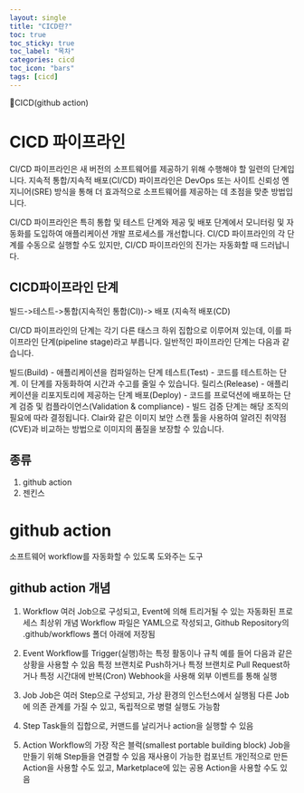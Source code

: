 ```yaml
---
layout: single
title: "CICD란?"
toc: true
toc_sticky: true
toc_label: "목차"
categories: cicd
toc_icon: "bars"
tags: [cicd]
---
```


📘CICD(github action)

# CICD 파이프라인

CI/CD 파이프라인은 새 버전의 소프트웨어를 제공하기 위해 수행해야 할 일련의 단계입니다. 지속적 통합/지속적 배포(CI/CD) 파이프라인은 DevOps 또는 사이트 신뢰성 엔지니어(SRE) 방식을 통해 더 효과적으로 소프트웨어를 제공하는 데 초점을 맞춘 방법입니다.

CI/CD 파이프라인은 특히 통합 및 테스트 단계와 제공 및 배포 단계에서 모니터링 및 자동화를 도입하여 애플리케이션 개발 프로세스를 개선합니다. CI/CD 파이프라인의 각 단계를 수동으로 실행할 수도 있지만, CI/CD 파이프라인의 진가는 자동화할 때 드러납니다.


## CICD파이프라인 단계
빌드->테스트->통합(지속적인 통합(CI))-> 배포 (지속적 배포(CD)

CI/CD 파이프라인의 단계는 각기 다른 태스크 하위 집합으로 이루어져 있는데, 이를 파이프라인 단계(pipeline stage)라고 부릅니다. 일반적인 파이프라인 단계는 다음과 같습니다.

빌드(Build) - 애플리케이션을 컴파일하는 단계
테스트(Test) - 코드를 테스트하는 단계. 이 단계를 자동화하여 시간과 수고를 줄일 수 있습니다.
릴리스(Release) - 애플리케이션을 리포지토리에 제공하는 단계
배포(Deploy) - 코드를 프로덕션에 배포하는 단계
검증 및 컴플라이언스(Validation & compliance) - 빌드 검증 단계는 해당 조직의 필요에 따라 결정됩니다. Clair와 같은 이미지 보안 스캔 툴을 사용하여 알려진 취약점(CVE)과 비교하는 방법으로 이미지의 품질을 보장할 수 있습니다.

## 종류 
1. github action
2. 젠킨스

# github action

소프트웨어 workflow를 자동화할 수 있도록 도와주는 도구

## github action 개념
1. Workflow
여러 Job으로 구성되고, Event에 의해 트리거될 수 있는 자동화된 프로세스
최상위 개념
Workflow 파일은 YAML으로 작성되고, Github Repository의 .github/workflows 폴더 아래에 저장됨

2. Event
Workflow를 Trigger(실행)하는 특정 활동이나 규칙
예를 들어 다음과 같은 상황을 사용할 수 있음
특정 브랜치로 Push하거나
특정 브랜치로 Pull Request하거나
특정 시간대에 반복(Cron)
Webhook을 사용해 외부 이벤트를 통해 실행

3. Job
Job은 여러 Step으로 구성되고, 가상 환경의 인스턴스에서 실행됨
다른 Job에 의존 관계를 가질 수 있고, 독립적으로 병렬 실행도 가능함

4. Step
Task들의 집합으로, 커맨드를 날리거나 action을 실행할 수 있음

5. Action
Workflow의 가장 작은 블럭(smallest portable building block)
Job을 만들기 위해 Step들을 연결할 수 있음
재사용이 가능한 컴포넌트
개인적으로 만든 Action을 사용할 수도 있고, Marketplace에 있는 공용 Action을 사용할 수도 있음

